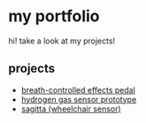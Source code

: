 # my portfolio
hi! take a look at my projects!

## projects
- [breath-controlled effects pedal](breath-pedal.md)  
- [hydrogen gas sensor prototype](hydrogen-sensor.md)  
- [sagitta (wheelchair sensor)](sagitta.md)  
